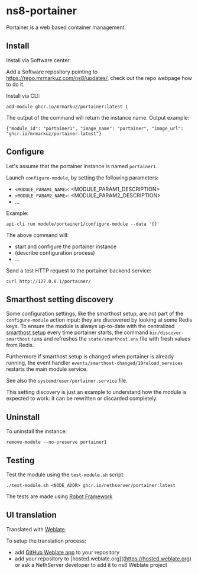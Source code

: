 # ns8-portainer

Portainer is a web based container management.

## Install

Install via Software center:

Add a Software repository pointing to https://repo.mrmarkuz.com/ns8/updates/, check out the repo webpage how to do it.

Install via CLI:

    add-module ghcr.io/mrmarkuz/portainer:latest 1

The output of the command will return the instance name.
Output example:

    {"module_id": "portainer1", "image_name": "portainer", "image_url": "ghcr.io/mrmarkuz/portainer:latest"}

## Configure

Let's assume that the portainer instance is named `portainer1`.

Launch `configure-module`, by setting the following parameters:
- `<MODULE_PARAM1_NAME>`: <MODULE_PARAM1_DESCRIPTION>
- `<MODULE_PARAM2_NAME>`: <MODULE_PARAM2_DESCRIPTION>
- ...

Example:

    api-cli run module/portainer1/configure-module --data '{}'

The above command will:
- start and configure the portainer instance
- (describe configuration process)
- ...

Send a test HTTP request to the portainer backend service:

    curl http://127.0.0.1/portainer/

## Smarthost setting discovery

Some configuration settings, like the smarthost setup, are not part of the
`configure-module` action input: they are discovered by looking at some
Redis keys.  To ensure the module is always up-to-date with the
centralized [smarthost
setup](https://nethserver.github.io/ns8-core/core/smarthost/) every time
portainer starts, the command `bin/discover-smarthost` runs and refreshes
the `state/smarthost.env` file with fresh values from Redis.

Furthermore if smarthost setup is changed when portainer is already
running, the event handler `events/smarthost-changed/10reload_services`
restarts the main module service.

See also the `systemd/user/portainer.service` file.

This setting discovery is just an example to understand how the module is
expected to work: it can be rewritten or discarded completely.

## Uninstall

To uninstall the instance:

    remove-module --no-preserve portainer1

## Testing

Test the module using the `test-module.sh` script:


    ./test-module.sh <NODE_ADDR> ghcr.io/nethserver/portainer:latest

The tests are made using [Robot Framework](https://robotframework.org/)

## UI translation

Translated with [Weblate](https://hosted.weblate.org/projects/ns8/).

To setup the translation process:

- add [GitHub Weblate app](https://docs.weblate.org/en/latest/admin/continuous.html#github-setup) to your repository
- add your repository to [hosted.weblate.org]((https://hosted.weblate.org) or ask a NethServer developer to add it to ns8 Weblate project
